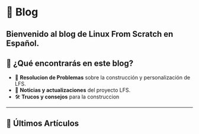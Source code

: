 
# 📝 Blog 

Bienvenido al blog de **Linux From Scratch en Español**. 
---

## 🎯 ¿Qué encontrarás en este blog?

- 🔧 **Resolucion de Problemas** sobre la construcción y personalización de LFS.
- 📢 **Noticias y actualizaciones** del proyecto LFS.
- 🛠️ **Trucos y consejos** para la construccion 


---

## 📌 Últimos Artículos


